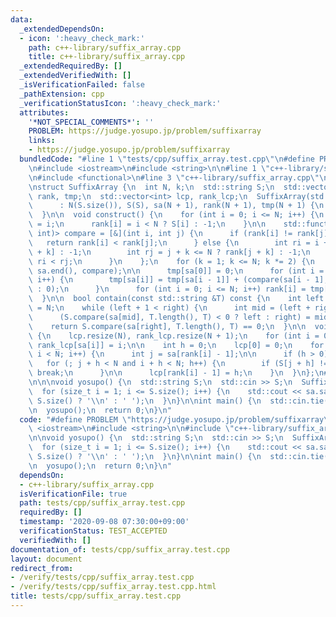 ```yaml
---
data:
  _extendedDependsOn:
  - icon: ':heavy_check_mark:'
    path: c++-library/suffix_array.cpp
    title: c++-library/suffix_array.cpp
  _extendedRequiredBy: []
  _extendedVerifiedWith: []
  _isVerificationFailed: false
  _pathExtension: cpp
  _verificationStatusIcon: ':heavy_check_mark:'
  attributes:
    '*NOT_SPECIAL_COMMENTS*': ''
    PROBLEM: https://judge.yosupo.jp/problem/suffixarray
    links:
    - https://judge.yosupo.jp/problem/suffixarray
  bundledCode: "#line 1 \"tests/cpp/suffix_array.test.cpp\"\n#define PROBLEM \"https://judge.yosupo.jp/problem/suffixarray\"\
    \n#include <iostream>\n#include <string>\n\n#line 1 \"c++-library/suffix_array.cpp\"\
    \n#include <functional>\n#line 3 \"c++-library/suffix_array.cpp\"\n#include <vector>\n\
    \nstruct SuffixArray {\n  int N, k;\n  std::string S;\n  std::vector<int> sa,\
    \ rank, tmp;\n  std::vector<int> lcp, rank_lcp;\n  SuffixArray(std::string &S)\n\
    \      : N(S.size()), S(S), sa(N + 1), rank(N + 1), tmp(N + 1) {\n    construct();\n\
    \  }\n\n  void construct() {\n    for (int i = 0; i <= N; i++) {\n      sa[i]\
    \ = i;\n      rank[i] = i < N ? S[i] : -1;\n    }\n\n    std::function<bool(int,\
    \ int)> compare = [&](int i, int j) {\n      if (rank[i] != rank[j]) {\n     \
    \   return rank[i] < rank[j];\n      } else {\n        int ri = i + k <= N ? rank[i\
    \ + k] : -1;\n        int rj = j + k <= N ? rank[j + k] : -1;\n        return\
    \ ri < rj;\n      }\n    };\n    for (k = 1; k <= N; k *= 2) {\n      sort(sa.begin(),\
    \ sa.end(), compare);\n\n      tmp[sa[0]] = 0;\n      for (int i = 1; i <= N;\
    \ i++) {\n        tmp[sa[i]] = tmp[sa[i - 1]] + (compare(sa[i - 1], sa[i]) ? 1\
    \ : 0);\n      }\n      for (int i = 0; i <= N; i++) rank[i] = tmp[i];\n    }\n\
    \  }\n\n  bool contain(const std::string &T) const {\n    int left = 0, right\
    \ = N;\n    while (left + 1 < right) {\n      int mid = (left + right) / 2;\n\
    \      (S.compare(sa[mid], T.length(), T) < 0 ? left : right) = mid;\n    }\n\
    \    return S.compare(sa[right], T.length(), T) == 0;\n  }\n\n  void construct_lcp()\
    \ {\n    lcp.resize(N), rank_lcp.resize(N + 1);\n    for (int i = 0; i <= N; i++)\
    \ rank_lcp[sa[i]] = i;\n\n    int h = 0;\n    lcp[0] = 0;\n    for (int i = 0;\
    \ i < N; i++) {\n      int j = sa[rank[i] - 1];\n\n      if (h > 0) h--;\n   \
    \   for (; j + h < N and i + h < N; h++) {\n        if (S[j + h] != S[i + h])\
    \ break;\n      }\n\n      lcp[rank[i] - 1] = h;\n    }\n  }\n};\n#line 6 \"tests/cpp/suffix_array.test.cpp\"\
    \n\n\nvoid yosupo() {\n  std::string S;\n  std::cin >> S;\n  SuffixArray sa(S);\n\
    \  for (size_t i = 1; i <= S.size(); i++) {\n    std::cout << sa.sa[i] << (i ==\
    \ S.size() ? '\\n' : ' ');\n  }\n}\n\nint main() {\n  std::cin.tie(0);\n  std::ios_base::sync_with_stdio(false);\n\
    \n  yosupo();\n  return 0;\n}\n"
  code: "#define PROBLEM \"https://judge.yosupo.jp/problem/suffixarray\"\n#include\
    \ <iostream>\n#include <string>\n\n#include \"c++-library/suffix_array.cpp\"\n\
    \n\nvoid yosupo() {\n  std::string S;\n  std::cin >> S;\n  SuffixArray sa(S);\n\
    \  for (size_t i = 1; i <= S.size(); i++) {\n    std::cout << sa.sa[i] << (i ==\
    \ S.size() ? '\\n' : ' ');\n  }\n}\n\nint main() {\n  std::cin.tie(0);\n  std::ios_base::sync_with_stdio(false);\n\
    \n  yosupo();\n  return 0;\n}\n"
  dependsOn:
  - c++-library/suffix_array.cpp
  isVerificationFile: true
  path: tests/cpp/suffix_array.test.cpp
  requiredBy: []
  timestamp: '2020-09-08 07:30:00+09:00'
  verificationStatus: TEST_ACCEPTED
  verifiedWith: []
documentation_of: tests/cpp/suffix_array.test.cpp
layout: document
redirect_from:
- /verify/tests/cpp/suffix_array.test.cpp
- /verify/tests/cpp/suffix_array.test.cpp.html
title: tests/cpp/suffix_array.test.cpp
---
```

